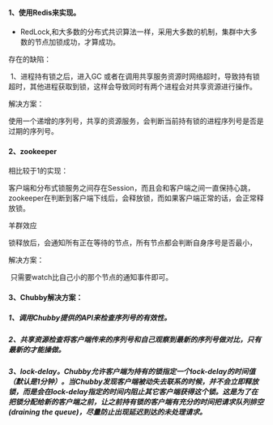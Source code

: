 #### 1、使用Redis来实现。

* RedLock,和大多数的分布式共识算法一样，采用大多数的机制，集群中大多数的节点加锁成功，才算成功。

存在的缺陷：

​	1、进程持有锁之后，进入GC 或者在调用共享服务资源时网络超时，导致持有锁超时，其他进程获取到锁，这样会导致同时有两个进程会对共享资源进行操作。

解决方案：

​	使用一个递增的序列号，共享的资源服务，会判断当前持有锁的进程序列号是否是过期的序列号。

#### 2、zookeeper

相比较于1的实现：

​	客户端和分布式锁服务之间存在Session，而且会和客户端之间一直保持心跳，zookeeper在判断到客户端下线后，会释放锁，而如果客户端正常的话，会正常释放锁。

羊群效应

​	锁释放后，会通知所有正在等待的节点，所有节点都会判断自身序号是否最小，

解决方案：

​	只需要watch比自己小的那个节点的通知事件即可。



#### 3、Chubby解决方案：

##### 	1、调用Chubby提供的API来检查序列号的有效性。

##### 	2、共享资源检查将客户端传来的序列号和自己观察到最新的序列号做对比，只有最新的才能操做。

##### 	3、lock-delay。Chubby允许客户端为持有的锁指定一个lock-delay的时间值（默认是1分钟）。当Chubby发现客户端被动失去联系的时候，并不会立即释放锁，而是会在lock-delay指定的时间内阻止其它客户端获得这个锁。这是为了在把锁分配给新的客户端之前，让之前持有锁的客户端有充分的时间把请求队列排空(draining the queue)，尽量防止出现延迟到达的未处理请求。